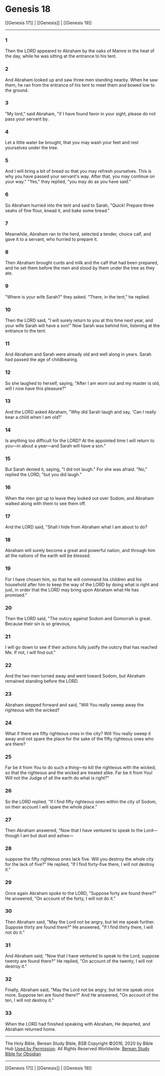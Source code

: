 # Genesis 18

[[Genesis 17]] | [[Genesis]] | [[Genesis 19]]

---

### 1
Then the LORD appeared to Abraham by the oaks of Mamre in the heat of the day, while he was sitting at the entrance to his tent.

### 2
And Abraham looked up and saw three men standing nearby. When he saw them, he ran from the entrance of his tent to meet them and bowed low to the ground.

### 3
"My lord," said Abraham, "if I have found favor in your sight, please do not pass your servant by.

### 4
Let a little water be brought, that you may wash your feet and rest yourselves under the tree.

### 5
And I will bring a bit of bread so that you may refresh yourselves. This is why you have passed your servant's way. After that, you may continue on your way." "Yes," they replied, "you may do as you have said."

### 6
So Abraham hurried into the tent and said to Sarah, "Quick! Prepare three seahs of fine flour, knead it, and bake some bread."

### 7
Meanwhile, Abraham ran to the herd, selected a tender, choice calf, and gave it to a servant, who hurried to prepare it.

### 8
Then Abraham brought curds and milk and the calf that had been prepared, and he set them before the men and stood by them under the tree as they ate.

### 9
"Where is your wife Sarah?" they asked. "There, in the tent," he replied.

### 10
Then the LORD said, "I will surely return to you at this time next year, and your wife Sarah will have a son!" Now Sarah was behind him, listening at the entrance to the tent.

### 11
And Abraham and Sarah were already old and well along in years. Sarah had passed the age of childbearing.

### 12
So she laughed to herself, saying, "After I am worn out and my master is old, will I now have this pleasure?"

### 13
And the LORD asked Abraham, "Why did Sarah laugh and say, 'Can I really bear a child when I am old?'

### 14
Is anything too difficult for the LORD? At the appointed time I will return to you—in about a year—and Sarah will have a son."

### 15
But Sarah denied it, saying, "I did not laugh." For she was afraid. "No," replied the LORD, "but you did laugh."

### 16
When the men got up to leave they looked out over Sodom, and Abraham walked along with them to see them off.

### 17
And the LORD said, "Shall I hide from Abraham what I am about to do?

### 18
Abraham will surely become a great and powerful nation, and through him all the nations of the earth will be blessed.

### 19
For I have chosen him, so that he will command his children and his household after him to keep the way of the LORD by doing what is right and just, in order that the LORD may bring upon Abraham what He has promised."

### 20
Then the LORD said, "The outcry against Sodom and Gomorrah is great. Because their sin is so grievous,

### 21
I will go down to see if their actions fully justify the outcry that has reached Me. If not, I will find out."

### 22
And the two men turned away and went toward Sodom, but Abraham remained standing before the LORD.

### 23
Abraham stepped forward and said, "Will You really sweep away the righteous with the wicked?

### 24
What if there are fifty righteous ones in the city? Will You really sweep it away and not spare the place for the sake of the fifty righteous ones who are there?

### 25
Far be it from You to do such a thing—to kill the righteous with the wicked, so that the righteous and the wicked are treated alike. Far be it from You! Will not the Judge of all the earth do what is right?"

### 26
So the LORD replied, "If I find fifty righteous ones within the city of Sodom, on their account I will spare the whole place."

### 27
Then Abraham answered, "Now that I have ventured to speak to the Lord—though I am but dust and ashes—

### 28
suppose the fifty righteous ones lack five. Will you destroy the whole city for the lack of five?" He replied, "If I find forty-five there, I will not destroy it."

### 29
Once again Abraham spoke to the LORD, "Suppose forty are found there?" He answered, "On account of the forty, I will not do it."

### 30
Then Abraham said, "May the Lord not be angry, but let me speak further. Suppose thirty are found there?" He answered, "If I find thirty there, I will not do it."

### 31
And Abraham said, "Now that I have ventured to speak to the Lord, suppose twenty are found there?" He replied, "On account of the twenty, I will not destroy it."

### 32
Finally, Abraham said, "May the Lord not be angry, but let me speak once more. Suppose ten are found there?" And He answered, "On account of the ten, I will not destroy it."

### 33
When the LORD had finished speaking with Abraham, He departed, and Abraham returned home.

---

The Holy Bible, Berean Study Bible, BSB
Copyright ©2016, 2020 by Bible Hub
[Used by Permission](https://berean.bible/terms.htm). All Rights Reserved Worldwide.
[Berean Study Bible for Obsidian](https://github.com/gapmiss/berean-study-bible-for-obsidian)

---

[[Genesis 17]] | [[Genesis]] | [[Genesis 19]]

